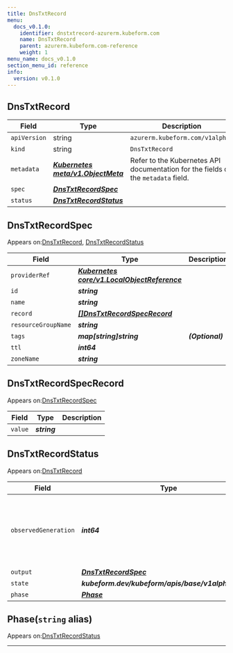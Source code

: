 ```yaml
---
title: DnsTxtRecord
menu:
  docs_v0.1.0:
    identifier: dnstxtrecord-azurerm.kubeform.com
    name: DnsTxtRecord
    parent: azurerm.kubeform.com-reference
    weight: 1
menu_name: docs_v0.1.0
section_menu_id: reference
info:
  version: v0.1.0
---
```


## DnsTxtRecord
| Field | Type | Description |
| ------ | ----- | ----------- |
| `apiVersion` | string | `azurerm.kubeform.com/v1alpha1` |
|    `kind` | string | `DnsTxtRecord` |
| `metadata` | ***[Kubernetes meta/v1.ObjectMeta](https://kubernetes.io/docs/reference/generated/kubernetes-api/v1.13/#objectmeta-v1-meta)***|Refer to the Kubernetes API documentation for the fields of the `metadata` field.|
| `spec` | ***[DnsTxtRecordSpec](#dnstxtrecordspec)***||
| `status` | ***[DnsTxtRecordStatus](#dnstxtrecordstatus)***||
## DnsTxtRecordSpec

Appears on:[DnsTxtRecord](#dnstxtrecord), [DnsTxtRecordStatus](#dnstxtrecordstatus)

| Field | Type | Description |
| ------ | ----- | ----------- |
| `providerRef` | ***[Kubernetes core/v1.LocalObjectReference](https://kubernetes.io/docs/reference/generated/kubernetes-api/v1.13/#localobjectreference-v1-core)***||
| `id` | ***string***||
| `name` | ***string***||
| `record` | ***[[]DnsTxtRecordSpecRecord](#dnstxtrecordspecrecord)***||
| `resourceGroupName` | ***string***||
| `tags` | ***map[string]string***| ***(Optional)*** |
| `ttl` | ***int64***||
| `zoneName` | ***string***||
## DnsTxtRecordSpecRecord

Appears on:[DnsTxtRecordSpec](#dnstxtrecordspec)

| Field | Type | Description |
| ------ | ----- | ----------- |
| `value` | ***string***||
## DnsTxtRecordStatus

Appears on:[DnsTxtRecord](#dnstxtrecord)

| Field | Type | Description |
| ------ | ----- | ----------- |
| `observedGeneration` | ***int64***| ***(Optional)*** Resource generation, which is updated on mutation by the API Server.|
| `output` | ***[DnsTxtRecordSpec](#dnstxtrecordspec)***| ***(Optional)*** |
| `state` | ***kubeform.dev/kubeform/apis/base/v1alpha1.State***| ***(Optional)*** |
| `phase` | ***[Phase](#phase)***| ***(Optional)*** |
## Phase(`string` alias)

Appears on:[DnsTxtRecordStatus](#dnstxtrecordstatus)

---
